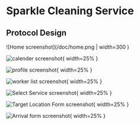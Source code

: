 #  Sparkle Cleaning Service

## Protocol Design 

![Home screenshot](/doc/home.png | width=300 )

![calender screenshot](/doc/calender.png){ width=25% }

![profile screenshot](/doc/profile.png){ width=25% }

![worker list screenshot](/doc/workerlist.png){ width=25% }

![Select Service  screenshot](/doc/select_service.png){ width=25% }

![Target Location Form screenshot](/doc/addresform.png){ width=25% }

![Arrival form screenshot](/doc/arrivalform.png){ width=25% }

